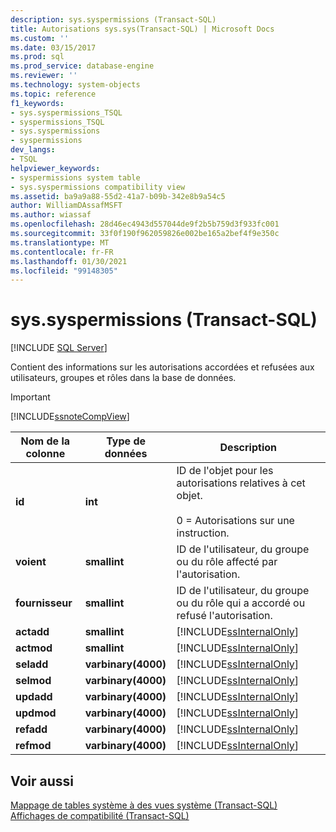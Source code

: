 ```yaml
---
description: sys.syspermissions (Transact-SQL)
title: Autorisations sys.sys(Transact-SQL) | Microsoft Docs
ms.custom: ''
ms.date: 03/15/2017
ms.prod: sql
ms.prod_service: database-engine
ms.reviewer: ''
ms.technology: system-objects
ms.topic: reference
f1_keywords:
- sys.syspermissions_TSQL
- syspermissions_TSQL
- sys.syspermissions
- syspermissions
dev_langs:
- TSQL
helpviewer_keywords:
- syspermissions system table
- sys.syspermissions compatibility view
ms.assetid: ba9a9a88-55d2-41a7-b09b-342e8b9a54c5
author: WilliamDAssafMSFT
ms.author: wiassaf
ms.openlocfilehash: 28d46ec4943d557044de9f2b5b759d3f933fc001
ms.sourcegitcommit: 33f0f190f962059826e002be165a2bef4f9e350c
ms.translationtype: MT
ms.contentlocale: fr-FR
ms.lasthandoff: 01/30/2021
ms.locfileid: "99148305"
---
```

# <a name="syssyspermissions-transact-sql"></a>sys.syspermissions (Transact-SQL)
[!INCLUDE [SQL Server](../../includes/applies-to-version/sqlserver.md)]

  Contient des informations sur les autorisations accordées et refusées aux utilisateurs, groupes et rôles dans la base de données.  
  
> [!IMPORTANT]  
>  [!INCLUDE[ssnoteCompView](../../includes/ssnotecompview-md.md)]  
  
|Nom de la colonne|Type de données|Description|  
|-----------------|---------------|-----------------|  
|**id**|**int**|ID de l'objet pour les autorisations relatives à cet objet.<br /><br /> 0 = Autorisations sur une instruction.|  
|**voient**|**smallint**|ID de l'utilisateur, du groupe ou du rôle affecté par l'autorisation.|  
|**fournisseur**|**smallint**|ID de l'utilisateur, du groupe ou du rôle qui a accordé ou refusé l'autorisation.|  
|**actadd**|**smallint**|[!INCLUDE[ssInternalOnly](../../includes/ssinternalonly-md.md)]|  
|**actmod**|**smallint**|[!INCLUDE[ssInternalOnly](../../includes/ssinternalonly-md.md)]|  
|**seladd**|**varbinary(4000)**|[!INCLUDE[ssInternalOnly](../../includes/ssinternalonly-md.md)]|  
|**selmod**|**varbinary(4000)**|[!INCLUDE[ssInternalOnly](../../includes/ssinternalonly-md.md)]|  
|**updadd**|**varbinary(4000)**|[!INCLUDE[ssInternalOnly](../../includes/ssinternalonly-md.md)]|  
|**updmod**|**varbinary(4000)**|[!INCLUDE[ssInternalOnly](../../includes/ssinternalonly-md.md)]|  
|**refadd**|**varbinary(4000)**|[!INCLUDE[ssInternalOnly](../../includes/ssinternalonly-md.md)]|  
|**refmod**|**varbinary(4000)**|[!INCLUDE[ssInternalOnly](../../includes/ssinternalonly-md.md)]|  
  
## <a name="see-also"></a>Voir aussi  
 [Mappage de tables système à des vues système &#40;Transact-SQL&#41;](../../relational-databases/system-tables/mapping-system-tables-to-system-views-transact-sql.md)   
 [Affichages de compatibilité &#40;Transact-SQL&#41;](~/relational-databases/system-compatibility-views/system-compatibility-views-transact-sql.md)  
  
  
